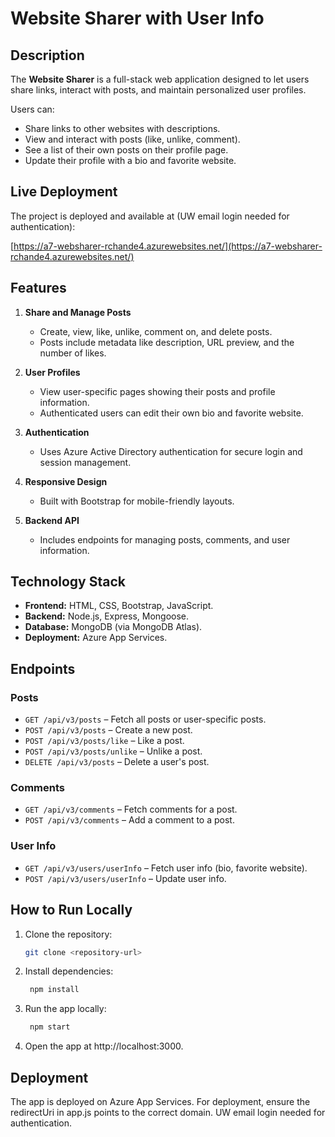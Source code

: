 # Website Sharer with User Info

## **Description**
The **Website Sharer** is a full-stack web application designed to let users share links, interact with posts, and maintain personalized user profiles.

Users can:
- Share links to other websites with descriptions.
- View and interact with posts (like, unlike, comment).
- See a list of their own posts on their profile page.
- Update their profile with a bio and favorite website.

## **Live Deployment**
The project is deployed and available at (UW email login needed for authentication):

[https://a7-websharer-rchande4.azurewebsites.net/](https://a7-websharer-rchande4.azurewebsites.net/)

## **Features**
1. **Share and Manage Posts**
   - Create, view, like, unlike, comment on, and delete posts.
   - Posts include metadata like description, URL preview, and the number of likes.

2. **User Profiles**
   - View user-specific pages showing their posts and profile information.
   - Authenticated users can edit their own bio and favorite website.

3. **Authentication**
   - Uses Azure Active Directory authentication for secure login and session management.

4. **Responsive Design**
   - Built with Bootstrap for mobile-friendly layouts.

5. **Backend API**
   - Includes endpoints for managing posts, comments, and user information.

## **Technology Stack**
- **Frontend:** HTML, CSS, Bootstrap, JavaScript.
- **Backend:** Node.js, Express, Mongoose.
- **Database:** MongoDB (via MongoDB Atlas).
- **Deployment:** Azure App Services.

## **Endpoints**
### **Posts**
- `GET /api/v3/posts` – Fetch all posts or user-specific posts.
- `POST /api/v3/posts` – Create a new post.
- `POST /api/v3/posts/like` – Like a post.
- `POST /api/v3/posts/unlike` – Unlike a post.
- `DELETE /api/v3/posts` – Delete a user's post.

### **Comments**
- `GET /api/v3/comments` – Fetch comments for a post.
- `POST /api/v3/comments` – Add a comment to a post.

### **User Info**
- `GET /api/v3/users/userInfo` – Fetch user info (bio, favorite website).
- `POST /api/v3/users/userInfo` – Update user info.

## **How to Run Locally**
1. Clone the repository:
   ```bash
   git clone <repository-url>

2. Install dependencies:
   ```bash
    npm install

3. Run the app locally:
   ```bash
    npm start

4. Open the app at http://localhost:3000.

## **Deployment**
The app is deployed on Azure App Services. For deployment, ensure the redirectUri in app.js points to the correct domain. UW email login needed for authentication.